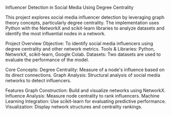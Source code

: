 Influencer Detection in Social Media Using Degree Centrality

This project explores social media influencer detection by leveraging graph theory concepts, particularly degree centrality. The implementation uses Python with the NetworkX and scikit-learn libraries to analyze datasets and identify the most influential nodes in a network.

Project Overview
Objective: To identify social media influencers using degree centrality and other network metrics.
Tools & Libraries: Python, NetworkX, scikit-learn, Google Colab.
Datasets: Two datasets are used to evaluate the performance of the model.

Core Concepts:
Degree Centrality: Measure of a node's influence based on its direct connections.
Graph Analysis: Structural analysis of social media networks to detect influencers.

Features
Graph Construction: Build and visualize networks using NetworkX.
Influence Analysis: Measure node centrality to rank influencers.
Machine Learning Integration: Use scikit-learn for evaluating predictive performance.
Visualization: Display network structures and centrality rankings.

